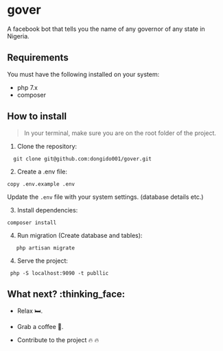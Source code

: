 # gover
A facebook bot that tells you the name of any governor of any state in Nigeria.

## Requirements

  You must have the following installed on your system:
 * php 7.x
 * composer

## How to install

 > In your terminal, make sure you are on the root folder of the project.

 1. Clone the repository:
   ```
     git clone git@github.com:dongido001/gover.git
   ``` 
 2. Create a .env file:

 ```
 copy .env.example .env
 ```
 Update the `.env` file with your system settings. (database details etc.)

 3. Install dependencies:

 ```
 composer install
 ```

 4. Run migration (Create database and tables):

```
   php artisan migrate
```

 4. Serve the project:
  
 ```
  php -S localhost:9090 -t publlic
 ```

 ## What next? :thinking_face:

 * Relax 🛏️.

 * Grab a coffee 🍷.

 * Contribute to the project :fire: :fire:

